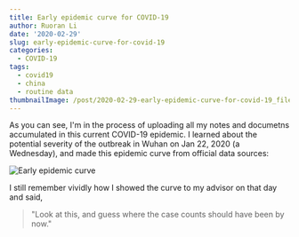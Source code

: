 ```yaml
---
title: Early epidemic curve for COVID-19
author: Ruoran Li
date: '2020-02-29'
slug: early-epidemic-curve-for-covid-19
categories:
  - COVID-19
tags:
  - covid19
  - china
  - routine data
thumbnailImage: /post/2020-02-29-early-epidemic-curve-for-covid-19_filesearlycurve.png
---
```


As you can see, I'm in the process of uploading all my notes and documetns accumulated in this current COVID-19 epidemic. I learned about the potential severity of the outbreak in Wuhan on Jan 22, 2020 (a Wednesday), and made this epidemic curve from official data sources:

![Early epidemic curve](/post/2020-02-29-early-epidemic-curve-for-covid-19_filesearlycurve.png)

I still remember vividly how I showed the curve to my advisor on that day and said, 

> "Look at this, and guess where the case counts should have been by now."

